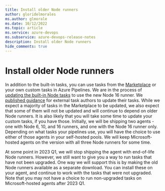 ```yaml
---
title: Install older Node runners
author: gloridelmorales
ms.author: glmorale
ms.date: 10/12/2022
ms.topic: article
ms.service: azure-devops
ms.subservice: azure-devops-release-notes
description: Install older Node runners
hide_comments: true
---
```


# Install older Node runners

In addition to the built-in tasks, you can use tasks from the [Marketplace](https://marketplace.visualstudio.com/search?target=AzureDevOps&category=Azure%20Pipelines&sortBy=Installs) or your own custom tasks in Azure Pipelines. We are in the process of [updating the built-in Node tasks](https://review.learn.microsoft.com/azure/devops/release-notes/roadmap/2022/in-the-box-tasks-on-16) to use the new Node 16 runner. We [published guidance](https://github.com/microsoft/azure-pipelines-tasks/blob/master/docs/migrateNode16.md) for external task authors to update their tasks. While we expect a majority of tasks in the Marketplace to be updated, we also expect that some of them will not be updated and will continue to depend on older Node runners. It is also likely that you will take some time to update your custom tasks, if you have those. Initially, we will be shipping two agents - one with Node 6, 10, and 16 runners, and one with the Node 16 runner only. Depending on what tasks your pipelines use, you will have the choice to use either of those agents in your self-hosted pools. We will keep  Microsoft-hosted agents on the version with all  three Node runners for some time.

At some point in 2023 Q1, we will stop shipping the agent with end-of-life Node runners. However, we still want to give you a way to run tasks that have not been upgraded. One way we will support this is by making the old Node runners available as a separate download. You can install these on your agent, and continue to work with the tasks that were not upgraded. Note that you may not have a choice to run non-upgraded tasks on Microsoft-hosted agents after 2023 Q1.
